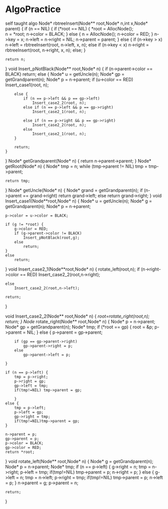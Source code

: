 # AlgoPractice
self taught algo
Node* rbtreeInsert(Node** root,Node* n,int x,Node* parent)
{
	if (n == NIL) {
		if (*root == NIL) {
			*root = AllocNode();	
			n = *root;
			n->color = BLACK;
		}
		else {
			n = AllocNode();
			n->color = RED;
		}
		n->key = x;
		n->left = n->right = NIL;
		n->parent = parent;
	}
	else {
		if (n->key > x)
			n->left = rbtreeInsert(root, n->left, x, n);
		else if (n->key < x)
			n->right = rbtreeInsert(root, n->right, x, n);
		else;
	}

	return n;

}
void Insert_pNotBlack(Node** root,Node* n)
{
	if (n->parent->color == BLACK) 
		return;
	else {
		Node* u = getUncle(n);
		Node* gp = getGrandparent(n);
		Node* p = n->parent;
		if (u->color == RED)
			Insert_case1(root, n);

		else {
			if (n == p->left && p == gp->left)
				Insert_case2_2(root, n);
			else if (n == p->left && p == gp->right)
				Insert_case2_1(root, n);

			else if (n == p->right && p == gp->right)
				Insert_case2_2(root, n);
			else
				Insert_case2_1(root, n);
		}

		return;
	}
}
Node* getGrandparent(Node* n)
{
	return n->parent->parent;
}
Node* getRoot(Node* n)
{
	Node* tmp = n;
	while (tmp->parent != NIL)
		tmp = tmp->parent;

	return tmp;
}
Node* getUncle(Node* n)
{
	Node* grand = getGrandparent(n);
	if (n->parent == grand->right)
		return grand->left;
	else
		return grand->right;
}
void Insert_case1(Node**root,Node* n)
{
	Node* u = getUncle(n);
	Node* g = getGrandparent(n);
	Node* p = n->parent;

	p->color = u->color = BLACK;

	if (g != *root) {
		g->color = RED;
		if (g->parent->color != BLACK)
			Insert_pNotBlack(root,g);
		else
			return;
	}
	else
		return;

}
void Insert_case2_1(Node**root,Node* n)
{
	rotate_left(root,n);
	if (n->right->color == RED)
		Insert_case2_2(root,n->right);

	else
		Insert_case2_2(root,n->left);

	return;
}

void Insert_case2_2(Node** root,Node* n)
{
	*root=rotate_right(root,n);
	return;
}
Node* rotate_right(Node** root,Node* n)
{
	Node* p = n->parent;
	Node* gp = getGrandparent(n);
	Node* tmp;
	if (*root == gp) {
		root = &p;
		p->parent = NIL;
	}
	else {
		p->parent = gp->parent;

		if (gp == gp->parent->right)
			gp->parent->right = p;
		else
			gp->parent->left = p;
		
	}

	if (n == p->left) {
		tmp = p->right;
		p->right = gp;
		gp->left = tmp;
		if(tmp!=NIL) tmp->parent = gp;
	
		}
	else {
		tmp = p->left;
		p->left = gp;
		gp->right = tmp;
		if(tmp!=NIL)tmp->parent = gp;
	}

	n->parent = p;
	gp->parent = p;
	p->color = BLACK;
	gp->color = RED;
	return *root;
}
void rotate_left(Node** root,Node* n)
{
	Node* g = getGrandparent(n);
	Node* p = n->parent;
	Node* tmp;
	if (n == p->left) {
		g->right = n;
		tmp = n->right;
		p->left = tmp;
		if(tmp!=NIL) 
			tmp->parent = p;
		n->right = p;
	}
	else {
		g->left = n;
		tmp = n->left;
		p->right = tmp;
		if(tmp!=NIL)
			tmp->parent = p;
		n->left = p;
	}
	n->parent = g;
	p->parent = n;

	return;

}
